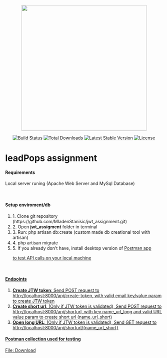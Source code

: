 <p align="center"><a href="https://laravel.com" target="_blank"><img src="https://raw.githubusercontent.com/laravel/art/master/logo-lockup/5%20SVG/2%20CMYK/1%20Full%20Color/laravel-logolockup-cmyk-red.svg" width="400"></a></p>

<p align="center">
<a href="https://travis-ci.org/laravel/framework"><img src="https://travis-ci.org/laravel/framework.svg" alt="Build Status"></a>
<a href="https://packagist.org/packages/laravel/framework"><img src="https://img.shields.io/packagist/dt/laravel/framework" alt="Total Downloads"></a>
<a href="https://packagist.org/packages/laravel/framework"><img src="https://img.shields.io/packagist/v/laravel/framework" alt="Latest Stable Version"></a>
<a href="https://packagist.org/packages/laravel/framework"><img src="https://img.shields.io/packagist/l/laravel/framework" alt="License"></a>
</p>

<h1>leadPops assignment</h1>

<h4><strong>Requirements</strong></h4>
<p>Local server runing (Apache Web Server and MySql Database)</p>

<br>

<h4><strong>Setup enviroment/db</strong></h4>
<ol>
    <li>1. Clone git repository (https://github.com/MladenStanisic/jwt_assignment.git)</li>
    <li>2. Open <strong>jwt_assigment</strong> folder in terminal</li>
    <li>3. Run: php artisan db:create (custom made db creational tool with artisan)</li>
    <li>4. php artisan migrate</li>
    <li>5. If you already don't have, install desktop version of <a href="https://www.postman.com/downloads/">Postman app</p> to test API calls on your local machine</li>
</ol>

<br>

<h4><strong>Endpoints</strong></h4>
<ol>
    <li><strong>Create JTW token</strong>: Send POST request to http://localhost:8000/api/create-token, with valid email key/value param to create JTW token</li>
    <li><strong>Create short url</strong>: (Only if JTW token is validated), Send POST request to http://localhost:8000/api/shorturl, with key name_url_long and valid URL value param to create short url (name_url_short)</li>
    <li><strong>Open long URL</strong>: (Only if JTW token is validated), Send GET request to http://localhost:8000/api/shorturl/{name_url_short}</li>
</ol>

<h4><strong>Postman collection used for testing</strong></h4>
<p>File: <a href="postman_tests.json">Download</a></p>

